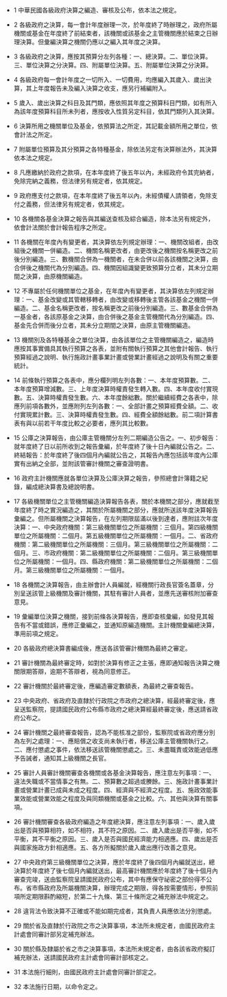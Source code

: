 * 1 中華民國各級政府決算之編造、審核及公布，依本法之規定。

* 2 各級政府之決算，每一會計年度辦理一次，於年度終了時辦理之，政府所屬機關或基金在年度終了前結束者，該機關或該基金之主管機關應於結束之日辦理決算。但彙編決算之機關仍應以之編入其年度之決算。

* 3 各級政府之決算，應按其預算分左列各種：一、總決算。二、單位決算。三、單位決算之分決算。四、附屬單位決算。五、附屬單位決算之分決算。

* 4 各級政府每一會計年度之一切所入、一切費用，均應編入其歲入、歲出決算，其上年度報告未及編入決算之收支，應另行補編附入。

* 5 歲入、歲出決算之科目及其門類，應依照其年度之預算科目門類，如有所入為該年度預算科目所未列者，應按收入性質另定科目，依其門類列入其決算。

* 6 決算所用之機關單位及基金，依預算法之所定，其記載金額所用之單位，依會計法之所定。

* 7 附屬單位預算及其分預算之各特種基金，除依法另定有決算辦法外，其決算依本法之規定。

* 8 凡應繳納於政府之款項，在本年度終了後五年以內，未經政府令其完納者，免除完納之義務，但法律另有規定者，依其規定。

* 9 政府應支付之款項，在本年度終了後五年以內，未經債權人請領者，免除支付之義務，但法律另有規定者，依其規定。

* 10 各機關各基金決算之報告與其編送查核及綜合編造，除本法另有規定外，依會計法關於會計報告程序之所定。

* 11 各機關在年度內有變更者，其決算依左列規定辦理：一、機關改組者，由改組後之機關一併編造。二、機關名稱更改者，由更改後之機關按名稱更改之前後分別編造。三、數機關合併為一機關者，在未合併以前各該機關之決算，由合併後之機關代為分別編造。四、機關因組識變更致預算分立者，其未分立期間之決算，由原機關編造。

* 12 不專屬於任何機關單位之基金，在年度內有變更者，其決算依左列規定辦理：一、基金改變或其管轄移轉者，由改變或移轉後主管各該基金之機關一併編造。二、基金名稱更改者，按名稱更改之前後分別編造。三、數基金合併為一基金者，各該原基金之決算，由合併後之基金主管機關代為分別編造。四、基金先合併而後分立者，其未分立期間之決算，由原主管機關編造。

* 13 機關別及各特種基金之單位決算，由各該單位之主管機關編造之，編造時應按其事實備具其執行預算之各表，並附有關執行預算之其他會計報告、執行預算經過之說明、執行施政計畫事業計畫或營業計畫經過之說明及有關之重要統計。

* 14 前條執行預算之各表中，應分欄列明左列各數：一、本年度預算數。二、本年度預算增減數。三、上年度決算時權責發生轉入數。四、本年度收付實現數。五、決算時權責發生數。六、本年度餘絀數。關於繼續經費之各表中，除應列前項各數外，並應附列左列各數：一、全部計畫之預算經費全額。二、收付實現累計數。三、決算時權責發生數。四、經費全額餘絀數。前二項計算書表有與以前若干年度比較之必要者，應列其比較數。

* 15 公庫之決算報告，由公庫主管機關分左列二期編造公告之。一、初步報告：就年度終了日以前所收到之報告彙編，於年度終了後十日內編就公告之。二、終結報告：於年度終了後四個月內編就公告之，其報告內應包括該年度內公庫實有出納之全部，並附該管審計機關之審查證明書。

* 16 政府主計機關應就各單位決算及公庫決算之報告，參照總會計簿籍之紀錄，編成總決算書及總說明書。

* 17 各級機關單位之主管機關編造決算報告各表，關於本機關之部分，應就截至年度終了時之實況編造之，其關於所屬機關之部分，應就所送該年度決算報告彙編之。但所屬機關之決算報告，在左列期限屆滿以後到達者，應附註次年度決算：一、中央政府機關：第三級機關單位之所屬機關：三個月。第四級機關單位之所屬機關：二個月。第五級機關單位之所屬機關：一個月。二、省政府機關：第二級機關單位之所屬機關：三個月。第三級機關單位之所屬機關：二個月。三、市政府機關：第二級機關單位之所屬機關：二個月。第三級機關單位之所屬機關：一個月。四、縣政府機關：第二級機關單位之所屬機關：二個月。第三級機關單位之所屬機關：一個月。

* 18 各機關之決算報告，由主辦會計人員編就，經機關行政長官簽名蓋章，分別呈送該管上級機關及審計機關，其駐有審計人員者，並應先送審核附加審查意見。

* 19 彙編單位決算之機關，接到前條各決算報告，應即查核彙編，如發見其報告有不當或錯誤，應修正彙編之，並通知原編造機關。主計機關彙編總決算，準用前項之規定。

* 20 各級政府總決算書編成後，應送各該管審計機關為最終之審定。

* 21 審計機關為最終審定時，如對於決算有修正之主張，應即通知報告決算之機關限期答辯，逾期不答辯者，視為同意修正。

* 22 審計機關於最終審定後，應編造審定數額表，為最終之審查報告。

* 23 中央政府、省政府及直隸於行政院之市政府之總決算，經最終審定後，應呈送監察院，提請國民政府公布縣市政府之總決算經最終審定後，應送請省政府公布之。

* 24 審計機關之最終審查報告，認為不能核准之部份，監察院或省政府應分別為左列之處理：一、應賠償之收支尚未執行者，移送公庫主管機關執行之。二、應付懲處之事件，依法移送該管機關懲處之。三、未盡職責或效能過低應予告誡者，通知其上級機關之長官。

* 25 審計人員審計機關審查各機關或各基金決算報告，應注意左列事項：一、違法失職或不當情事之有無。二、預算數之超過或賸餘。三、施政計畫事業計畫或營業計畫已成與未成之程度。四、經濟與不經濟之程度。五、施政效能事業效能或營業效能之程度及與同類機關或基金之比較。六、其他與決算有關事項。

* 26 審計機關審查各級政府編造之年度總決算，應注意左列事項：一、歲入歲出是否與預算相符，如不相符，其不符之原因。二、歲入歲出是否平衡，如不平衡，其不平衡之原因。三、歲入是否與國民經濟能力相適應。四、歲出是否與國家施政方針相適應。五、各方所擬關於歲入歲出應行改善之意見。

* 27 中央政府第三級機關單位之決算，應於年度終了後四個月內編就送出，總決算於年度終了後七個月內編就送出，最高審計機關應於年度終了後十個月內審查完竣，送由監察院呈請國民政府公布，其中有應保守祕密之部份得不公布。省市縣政府及所屬機關決算，辦理完成之期限，得各按需要情形，參照前項所定期限斟酌縮短，於第二十九條、第三十條所定之補充辦法中規定之。

* 28 違背法令致決算不正確或不能如期完成者，其負責人員應依法分別懲處。

* 29 關於省及直隸於行政院之市之決算事項，本法所未規定者，由國民政府主計處會同審計部另定補充辦法。

* 30 關於縣及隸屬於省之市之決算事項，本法所未規定者，由各該省政府擬訂補充辦法，送請國民政府主計處會同審計部核定之。

* 31 本法施行細則，由國民政府主計處會同審計部定之。

* 32 本法施行日期，以命令定之。

